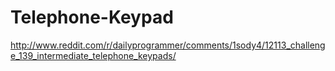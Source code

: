 Telephone-Keypad
================

http://www.reddit.com/r/dailyprogrammer/comments/1sody4/12113_challenge_139_intermediate_telephone_keypads/
